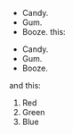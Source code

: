 







*   Candy.
*   Gum.
*   Booze.
this:

+   Candy.
+   Gum.
+   Booze.

and this:
1. Red
2. Green
3. Blue